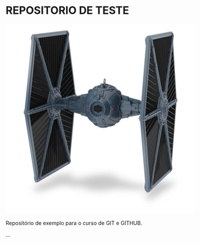 # REPOSITORIO DE TESTE 

![](./tiefighter.jpg)

Repositório de exemplo para o curso de GIT e GITHUB.

...
